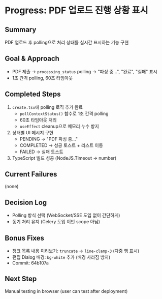 # Progress: PDF 업로드 진행 상황 표시

## Summary
PDF 업로드 후 polling으로 처리 상태를 실시간 표시하는 기능 구현

## Goal & Approach
- PDF 제출 → `processing_status` polling → "파싱 중...", "완료", "실패" 표시
- 1초 간격 polling, 60초 타임아웃

## Completed Steps
1. `create.tsx`에 polling 로직 추가 완료
   - `pollContextStatus()` 함수로 1초 간격 polling
   - 60초 타임아웃 처리
   - `useEffect` cleanup으로 메모리 누수 방지
2. 상태별 UI 메시지 구현
   - PENDING → "PDF 파싱 중..."
   - COMPLETED → 성공 토스트 + 리스트 이동
   - FAILED → 실패 토스트
3. TypeScript 빌드 성공 (NodeJS.Timeout → number)

## Current Failures
(none)

## Decision Log
- Polling 방식 선택 (WebSocket/SSE 도입 없이 간단하게)
- 동기 처리 유지 (Celery 도입 이번 scope 아님)

## Bonus Fixes
- 청크 목록 내용 미리보기: `truncate` → `line-clamp-3` (다중 행 표시)
- 편집 Dialog 배경: `bg-white` 추가 (배경 사라짐 방지)
- Commit: 64b107a

## Next Step
Manual testing in browser (user can test after deployment)

